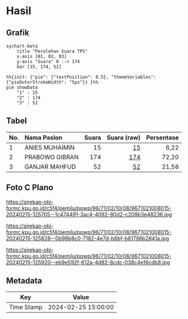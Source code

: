 # Hasil

## Grafik

```mermaid
xychart-beta
    title "Perolehan Suara TPS"
    x-axis [01, 02, 03]
    y-axis "Suara" 0 --> 174
    bar [15, 174, 52]
```

```mermaid
%%{init: {"pie": {"textPosition": 0.5}, "themeVariables": {"pieOuterStrokeWidth": "5px"}} }%%
pie showData
    "1" : 15
    "2" : 174
    "3" : 52
```

## Tabel

| No. | Nama Paslon    | Suara | Suara (raw) | Persentase |
|:--- |:-------------- | -----:| -----------:| ----------:|
| 1   | ANIES MUHAIMIN | 15    | [15][p-1]   | 6,22       |
| 2   | PRABOWO GIBRAN | 174   | [174][p-2]  | 72,20      |
| 3   | GANJAR MAHFUD  | 52    | [52][p-3]   | 21,58      |


[p-1]: https://github.com/gigit-pemilu/pemilu-2024-96-papua-barat-daya/blob/main/pilpres/hitung-suara/sub/96-papua-barat-daya/sub/71-kota-sorong/sub/02-sorong-timur/sub/1008-klawalu/sub/015-tps/sub/paslon-1.txt
[p-2]: https://github.com/gigit-pemilu/pemilu-2024-96-papua-barat-daya/blob/main/pilpres/hitung-suara/sub/96-papua-barat-daya/sub/71-kota-sorong/sub/02-sorong-timur/sub/1008-klawalu/sub/015-tps/sub/paslon-2.txt
[p-3]: https://github.com/gigit-pemilu/pemilu-2024-96-papua-barat-daya/blob/main/pilpres/hitung-suara/sub/96-papua-barat-daya/sub/71-kota-sorong/sub/02-sorong-timur/sub/1008-klawalu/sub/015-tps/sub/paslon-3.txt

## Foto C Plano

https://sirekap-obj-formc.kpu.go.id/c5f4/pemilu/ppwp/96/71/02/10/08/9671021008015-20240215-125705--1c474491-3ac4-4092-80d2-c209b3e48236.jpg

https://sirekap-obj-formc.kpu.go.id/c5f4/pemilu/ppwp/96/71/02/10/08/9671021008015-20240215-125828--0b96b8c0-7182-4e7d-b6bf-b81796b2841a.jpg

https://sirekap-obj-formc.kpu.go.id/c5f4/pemilu/ppwp/96/71/02/10/08/9671021008015-20240215-125920--eb9e592f-612a-4d82-8cdc-038c4e16cdb8.jpg


## Metadata

| Key        | Value               |
| ---------- | ------------------- |
| Time Stamp | 2024-02-25 15:00:00 |



